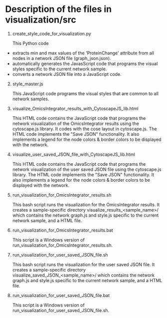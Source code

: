 # Description of the files in visualization/src

1. create\_style\_code\_for\_visualization.py

    This Python code 
 - extracts min and max values of the 'ProteinChange' attribute from all nodes in a network JSON file (graph_json.json).
 - automatically generates the JavasScript code that programs the visual styles specific to the current network sample.
 - converts a network JSON file into a JavaScript code. 


2. style\_master.js

    This JavaScript code programs the visual styles that are common to all network samples.


3. visualize\_OmicsIntegrator\_results\_with\_CytoscapeJS\_lib.html

    This HTML code contains the JavaScript code that programs the network visualization of the OmicsIntegrator results 
    using the cytoscape.js library.
    It codes with the cose layout in cytoscape.js.
    The HTML code implements the "Save JSON" functionality.
    It also implements a legend for the node colors & border colors to be displayed with the network.


4. visualize\_user\_saved\_JSON\_file\_with\_CytoscapeJS\_lib.html

    This HTML code contains the JavaScript code that programs the network visualization of the user saved JSON file 
    using the cytoscape.js library.
    The HTML code implements the "Save JSON" functionality.
    It also implements a legend for the node colors & border colors to be displayed with the network.


5. run\_visualization\_for\_OmicsIntegrator\_results.sh

    This bash script runs the visualization for the OmicsIntegrator results.
    It creates a sample-specific directory visualize_results_<sample_name>/
    which contains the network graph.js and style.js specific to the current network sample, and a HTML file.
    

6. run\_visualization\_for\_OmicsIntegrator\_results.bat

    This script is a Windows version of run\_visualization\_for\_OmicsIntegrator\_results.sh.


7. run\_visualization\_for\_user\_saved\_JSON\_file.sh

    This bash script runs the visualization for the user saved JSON file.
    It creates a sample-specific directory visualize\_saved\_JSON\_<sample_name>/
    which contains the network graph.js and style.js specific to the current network sample, and a HTML file.


8. run\_visualization\_for\_user\_saved\_JSON\_file.bat

    This script is a Windows version of run\_visualization\_for\_user\_saved\_JSON\_file.sh.